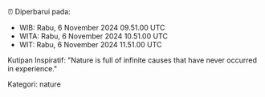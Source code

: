 ⏰ Diperbarui pada:
- WIB: Rabu, 6 November 2024 09.51.00 UTC
- WITA: Rabu, 6 November 2024 10.51.00 UTC
- WIT: Rabu, 6 November 2024 11.51.00 UTC

Kutipan Inspiratif:
"Nature is full of infinite causes that have never occurred in experience."


Kategori: nature


